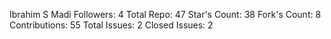 Ibrahim S Madi
Followers:
4
Total Repo:
47
Star's Count:
38
Fork's Count:
8
Contributions:
55
Total Issues:
2
Closed Issues:
2
